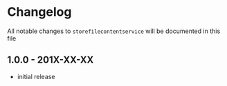 # Changelog

All notable changes to `storefilecontentservice` will be documented in this file

## 1.0.0 - 201X-XX-XX

- initial release
